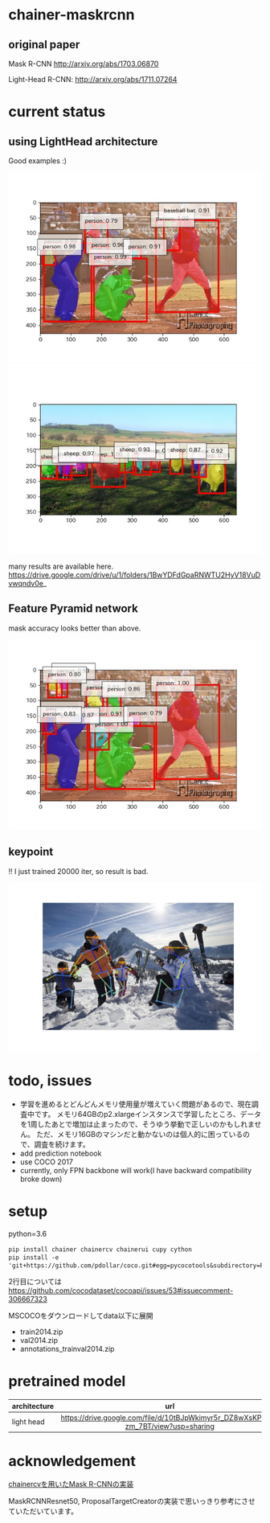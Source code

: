 # chainer-maskrcnn

## original paper
Mask R-CNN http://arxiv.org/abs/1703.06870

Light-Head R-CNN: http://arxiv.org/abs/1711.07264

# current status

## using LightHead architecture

Good examples :)

![](imgs/008.jpg)
![](imgs/082.jpg)

many results are available here.
https://drive.google.com/drive/u/1/folders/1BwYDFdGpaRNWTU2HyV18VuDvwqndv0e_

## Feature Pyramid network

mask accuracy looks better than above.

![](imgs/fpn_008.jpg)

## keypoint

!! I just trained 20000 iter, so result is bad.

![](imgs/key.jpg)

# todo, issues

- 学習を進めるとどんどんメモリ使用量が増えていく問題があるので、現在調査中です。
メモリ64GBのp2.xlargeインスタンスで学習したところ、データを1周したあとで増加は止まったので、そうゆう挙動で正しいのかもしれません。
ただ、メモリ16GBのマシンだと動かないのは個人的に困っているので、調査を続けます。
- add prediction notebook
- use COCO 2017
- currently, only FPN backbone will work(I have backward compatibility broke down)

# setup

python=3.6

```
pip install chainer chainercv chainerui cupy cython
pip install -e 'git+https://github.com/pdollar/coco.git#egg=pycocotools&subdirectory=PythonAPI'
```
2行目については https://github.com/cocodataset/cocoapi/issues/53#issuecomment-306667323


MSCOCOをダウンロードしてdata以下に展開
- train2014.zip
- val2014.zip
- annotations_trainval2014.zip

# pretrained model

| architecture | url |
|:-----------|:------------:|
| light head | https://drive.google.com/file/d/10tBJpWkimyr5r_DZ8wXsKPsb7-zm_7BT/view?usp=sharing |


# acknowledgement

[chainercvを用いたMask R-CNNの実装](https://engineer.dena.jp/2017/12/chainercvmask-r-cnn.html)

MaskRCNNResnet50, ProposalTargetCreatorの実装で思いっきり参考にさせていただいています。
